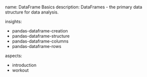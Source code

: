 name: DataFrame Basics
description: DataFrames - the primary data structure for data analysis.

insights:
  - pandas-dataframe-creation
  - pandas-dataframe-structure
  - pandas-dataframe-columns
  - pandas-dataframe-rows

aspects:
  - introduction
  - workout 